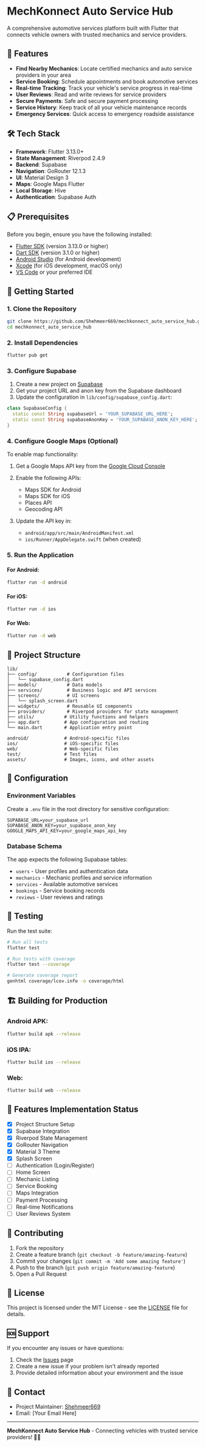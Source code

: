 # MechKonnect Auto Service Hub

A comprehensive automotive services platform built with Flutter that connects vehicle owners with trusted mechanics and service providers.

## 🚗 Features

- **Find Nearby Mechanics**: Locate certified mechanics and auto service providers in your area
- **Service Booking**: Schedule appointments and book automotive services
- **Real-time Tracking**: Track your vehicle's service progress in real-time
- **User Reviews**: Read and write reviews for service providers
- **Secure Payments**: Safe and secure payment processing
- **Service History**: Keep track of all your vehicle maintenance records
- **Emergency Services**: Quick access to emergency roadside assistance

## 🛠 Tech Stack

- **Framework**: Flutter 3.13.0+
- **State Management**: Riverpod 2.4.9
- **Backend**: Supabase
- **Navigation**: GoRouter 12.1.3
- **UI**: Material Design 3
- **Maps**: Google Maps Flutter
- **Local Storage**: Hive
- **Authentication**: Supabase Auth

## 📋 Prerequisites

Before you begin, ensure you have the following installed:

- [Flutter SDK](https://flutter.dev/docs/get-started/install) (version 3.13.0 or higher)
- [Dart SDK](https://dart.dev/get-dart) (version 3.1.0 or higher)
- [Android Studio](https://developer.android.com/studio) (for Android development)
- [Xcode](https://developer.apple.com/xcode/) (for iOS development, macOS only)
- [VS Code](https://code.visualstudio.com/) or your preferred IDE

## 🚀 Getting Started

### 1. Clone the Repository

```bash
git clone https://github.com/Shehmeer669/mechkonnect_auto_service_hub.git
cd mechkonnect_auto_service_hub
```

### 2. Install Dependencies

```bash
flutter pub get
```

### 3. Configure Supabase

1. Create a new project on [Supabase](https://supabase.com/)
2. Get your project URL and anon key from the Supabase dashboard
3. Update the configuration in `lib/config/supabase_config.dart`:

```dart
class SupabaseConfig {
  static const String supabaseUrl = 'YOUR_SUPABASE_URL_HERE';
  static const String supabaseAnonKey = 'YOUR_SUPABASE_ANON_KEY_HERE';
}
```

### 4. Configure Google Maps (Optional)

To enable map functionality:

1. Get a Google Maps API key from the [Google Cloud Console](https://console.cloud.google.com/)
2. Enable the following APIs:
   - Maps SDK for Android
   - Maps SDK for iOS
   - Places API
   - Geocoding API

3. Update the API key in:
   - `android/app/src/main/AndroidManifest.xml`
   - `ios/Runner/AppDelegate.swift` (when created)

### 5. Run the Application

#### For Android:
```bash
flutter run -d android
```

#### For iOS:
```bash
flutter run -d ios
```

#### For Web:
```bash
flutter run -d web
```

## 📁 Project Structure

```
lib/
├── config/           # Configuration files
│   └── supabase_config.dart
├── models/           # Data models
├── services/         # Business logic and API services
├── screens/          # UI screens
│   └── splash_screen.dart
├── widgets/          # Reusable UI components
├── providers/        # Riverpod providers for state management
├── utils/           # Utility functions and helpers
├── app.dart         # App configuration and routing
└── main.dart        # Application entry point

android/             # Android-specific files
ios/                 # iOS-specific files
web/                 # Web-specific files
test/                # Test files
assets/              # Images, icons, and other assets
```

## 🔧 Configuration

### Environment Variables

Create a `.env` file in the root directory for sensitive configuration:

```env
SUPABASE_URL=your_supabase_url
SUPABASE_ANON_KEY=your_supabase_anon_key
GOOGLE_MAPS_API_KEY=your_google_maps_api_key
```

### Database Schema

The app expects the following Supabase tables:
- `users` - User profiles and authentication data
- `mechanics` - Mechanic profiles and service information
- `services` - Available automotive services
- `bookings` - Service booking records
- `reviews` - User reviews and ratings

## 🧪 Testing

Run the test suite:

```bash
# Run all tests
flutter test

# Run tests with coverage
flutter test --coverage

# Generate coverage report
genhtml coverage/lcov.info -o coverage/html
```

## 🏗 Building for Production

### Android APK:
```bash
flutter build apk --release
```

### iOS IPA:
```bash
flutter build ios --release
```

### Web:
```bash
flutter build web --release
```

## 📱 Features Implementation Status

- [x] Project Structure Setup
- [x] Supabase Integration
- [x] Riverpod State Management
- [x] GoRouter Navigation
- [x] Material 3 Theme
- [x] Splash Screen
- [ ] Authentication (Login/Register)
- [ ] Home Screen
- [ ] Mechanic Listing
- [ ] Service Booking
- [ ] Maps Integration
- [ ] Payment Processing
- [ ] Real-time Notifications
- [ ] User Reviews System

## 🤝 Contributing

1. Fork the repository
2. Create a feature branch (`git checkout -b feature/amazing-feature`)
3. Commit your changes (`git commit -m 'Add some amazing feature'`)
4. Push to the branch (`git push origin feature/amazing-feature`)
5. Open a Pull Request

## 📄 License

This project is licensed under the MIT License - see the [LICENSE](LICENSE) file for details.

## 🆘 Support

If you encounter any issues or have questions:

1. Check the [Issues](https://github.com/Shehmeer669/mechkonnect_auto_service_hub/issues) page
2. Create a new issue if your problem isn't already reported
3. Provide detailed information about your environment and the issue

## 📧 Contact

- Project Maintainer: [Shehmeer669](https://github.com/Shehmeer669)
- Email: [Your Email Here]

---

**MechKonnect Auto Service Hub** - Connecting vehicles with trusted service providers! 🚗✨
